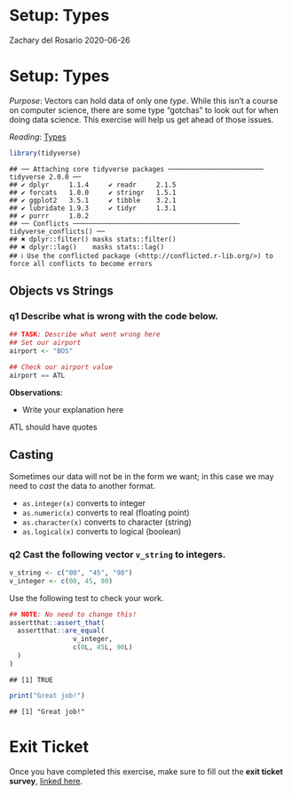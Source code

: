 Setup: Types
================
Zachary del Rosario
2020-06-26

# Setup: Types

*Purpose*: Vectors can hold data of only one *type*. While this isn’t a
course on computer science, there are some type “gotchas” to look out
for when doing data science. This exercise will help us get ahead of
those issues.

*Reading*: [Types](https://rstudio.cloud/learn/primers/1.2)

``` r
library(tidyverse)
```

    ## ── Attaching core tidyverse packages ──────────────────────── tidyverse 2.0.0 ──
    ## ✔ dplyr     1.1.4     ✔ readr     2.1.5
    ## ✔ forcats   1.0.0     ✔ stringr   1.5.1
    ## ✔ ggplot2   3.5.1     ✔ tibble    3.2.1
    ## ✔ lubridate 1.9.3     ✔ tidyr     1.3.1
    ## ✔ purrr     1.0.2     
    ## ── Conflicts ────────────────────────────────────────── tidyverse_conflicts() ──
    ## ✖ dplyr::filter() masks stats::filter()
    ## ✖ dplyr::lag()    masks stats::lag()
    ## ℹ Use the conflicted package (<http://conflicted.r-lib.org/>) to force all conflicts to become errors

## Objects vs Strings

<!-- -------------------------------------------------- -->

### **q1** Describe what is wrong with the code below.

``` r
## TASK: Describe what went wrong here
## Set our airport
airport <- "BOS"

## Check our airport value
airport == ATL
```

**Observations**:

- Write your explanation here

ATL should have quotes

## Casting

<!-- -------------------------------------------------- -->

Sometimes our data will not be in the form we want; in this case we may
need to *cast* the data to another format.

- `as.integer(x)` converts to integer
- `as.numeric(x)` converts to real (floating point)
- `as.character(x)` converts to character (string)
- `as.logical(x)` converts to logical (boolean)

### **q2** Cast the following vector `v_string` to integers.

``` r
v_string <- c("00", "45", "90")
v_integer <- c(00, 45, 90)
```

Use the following test to check your work.

``` r
## NOTE: No need to change this!
assertthat::assert_that(
  assertthat::are_equal(
                v_integer,
                c(0L, 45L, 90L)
  )
)
```

    ## [1] TRUE

``` r
print("Great job!")
```

    ## [1] "Great job!"

<!-- include-exit-ticket -->

# Exit Ticket

<!-- -------------------------------------------------- -->

Once you have completed this exercise, make sure to fill out the **exit
ticket survey**, [linked
here](https://docs.google.com/forms/d/e/1FAIpQLSeuq2LFIwWcm05e8-JU84A3irdEL7JkXhMq5Xtoalib36LFHw/viewform?usp=pp_url&entry.693978880=e-setup06-types-assignment.Rmd).
